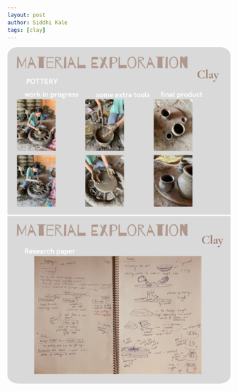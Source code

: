 ```yaml
---
layout: post
author: Siddhi Kale
tags: [clay]
---
```


<img src="/assets/images/portfolio/pottery/11.png" style="border-top-left-radius: 5%;border-top-right-radius: 5%;">
<img src="/assets/images/portfolio/pottery/12.png  " style="border-bottom-left-radius: 5%;border-bottom-right-radius: 5%;">
